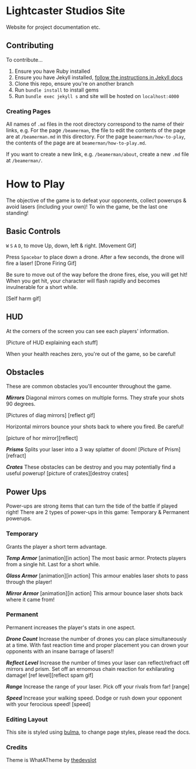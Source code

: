 # Lightcaster Studios Site

Website for project documentation etc.

## Contributing

To contribute...
1. Ensure you have Ruby installed
2. Ensure you have Jekyll installed, [follow the instructions in Jekyll docs](https://jekyllrb.com/docs/)
3. Clone this repo, ensure you're on another branch
4. Run `bundle install` to install gems
5. Run `bundle exec jekyll s` and site will be hosted on `localhost:4000`

### Creating Pages

All names of `.md` files in the root directory correspond to the name of their links, e.g. For the page `/beamerman`, the file to edit the contents of the page are at `/beamerman.md` in this directory. For the page `beamerman/how-to-play`, the contents of the page are at `beamerman/how-to-play.md`.

If you want to create a new link, e.g. `/beamerman/about`, create a new `.md` file at `/beamerman/`.


# How to Play

The objective of the game is to defeat your opponents, collect powerups & avoid lasers (including your own)! 
To win the game, be the last one standing!

## Basic Controls

`W` `S` `A` `D`, to move Up, down, left & right.
[Movement Gif]

Press `Spacebar` to place down a drone. After a few seconds, the drone will fire a laser!
[Drone Firing Gif]

Be sure to move out of the way before the drone fires, else, you will get hit!
When you get hit, your character will flash rapidly and becomes invulnerable for a short while.

[Self harm gif]


## HUD
At the corners of the screen you can see each players' information.

[Picture of HUD explaining each stuff]

When your health reaches zero, you're out of the game, so be careful!


## Obstacles
These are common obstacles you'll encounter throughout the game. 

***Mirrors***
Diagonal mirrors comes on multiple forms. They strafe your shots 90 degrees.

[Pictures of diag mirrors]
[reflect gif]

Horizontal mirrors bounce your shots back to where you fired. Be careful!

[picture of hor mirror][reflect]

***Prisms***
Splits your laser into a 3 way splatter of doom!
[Picture of Prism][refract]

***Crates***
These obstacles can be destroy and you may potentially find a useful powerup!
[picture of crates][destroy crates]


## Power Ups
Power-ups are strong items that can turn the tide of the battle if played right!
There are 2 types of power-ups in this game: Temporary & Permanent powerups. 

### Temporary
Grants the player a short term advantage.

**_Temp Armor_**
[animation][in action]
The most basic armor. Protects players from a single hit. Last for a short while.

**_Glass Armor_**
[animation][in action]
This armour enables laser shots to pass through the player!

**_Mirror Armor_**
[animation][in action]
This armour bounce laser shots back where it came from!



### Permanent
Permanent increases the player's stats in one aspect.

**_Drone Count_**
Increase the number of drones you can place simultaneously at a time.
With fast reaction time and proper placement you can drown your opponents with an insane barrage of lasers!! 

**_Reflect Level_**
Increase the number of times your laser can reflect/refract off mirrors and prism. Set off an ernomous chain reaction for exhilarating damage!
[ref level][reflect spam gif]

**_Range_**
Increase the range of your laser. Pick off your rivals from far!
[range]

**_Speed_**
Increase your walking speed. Dodge or rush down your opponent with your ferocious speed!
[speed]



### Editing Layout

This site is styled using [bulma](https://bulma.io/documentation/), to change page styles, please read the docs.

### Credits

Theme is WhatATheme by [thedevslot](https://github.com/thedevslot/WhatATheme) 
